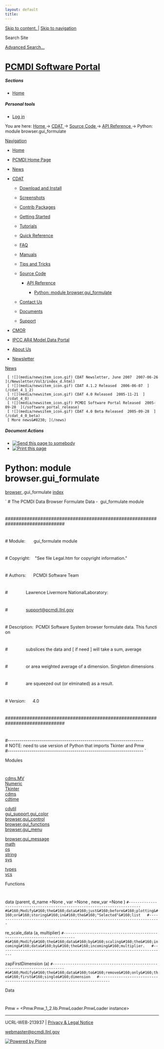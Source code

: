```yaml
---
layout: default
title:
---
```


 [ Skip to content. ](/cdat/source/api-reference/browser.gui_formulate.html) |
[ Skip to navigation ](/cdat/source/api-reference/browser.gui_formulate.html)

Search Site

[ Advanced Search&#8230; ](/search_form)

#  [ PCMDI Software Portal ](/)

#####  Sections

  * [ Home ](/)

#####  Personal tools

  * [ Log in ](/login_form)

You are here:  [ Home ](/) -> [ CDAT ](/cdat) -> [ Source Code ](/cdat/source)
-> [ API Reference ](/cdat/source/api-reference) -> Python: module
browser.gui_formulate

[ Navigation ](/sitemap)

    

  * [ Home ](/)

  * [ PCMDI Home Page ](/)

  * [ News ](/news)

  * [ CDAT ](/cdat)

    * [ Download and Install ](/cdat/download)

    * [ Screenshots ](/cdat/screenshots)

    * [ Contrib Packages ](/cdat/contrib)

    * [ Getting Started ](/cdat/getting_started)

    * [ Tutorials ](/cdat/tutorials)

    * [ Quick Reference ](/cdat/quick_reference)

    * [ FAQ ](/cdat/FAQ)

    * [ Manuals ](/cdat/manuals)

    * [ Tips and Tricks ](/cdat/tips_and_tricks)

    * [ Source Code ](/cdat/source)

      * [ API Reference ](/cdat/source/api-reference)

        * [ Python: module browser.gui_formulate ](/cdat/source/api-reference/browser.gui_formulate.html)

    * [ Contact Us ](/cdat/contact-us)

    * [ Documents ](/cdat/docs)

    * [ Support ](/cdat/support)

  * [ CMOR ](/cmor)

  * [ IPCC AR4 Model Data Portal ](/esg_data_portal)

  * [ About Us ](/about)

  * [ Newsletter ](/Newsletter)

[ News ](/news)

     [ ![](media/newsitem_icon.gif) CDAT Newsletter, June 2007  2007-06-26  ](/Newsletter/Vol3/index_d.html)
     [ ![](media/newsitem_icon.gif) CDAT 4.1.2 Released  2006-06-07  ](/cdat_4_1_2)
     [ ![](media/newsitem_icon.gif) CDAT 4.0 Released  2005-11-21  ](/cdat_4_0)
     [ ![](media/newsitem_icon.gif) PCMDI Software Portal Released  2005-09-28  ](/software_portal_release)
     [ ![](media/newsitem_icon.gif) CDAT 4.0 Beta Released  2005-09-28  ](/cdat_4_0_beta)
     [ More news&#8230; ](/news)

#####  Document Actions

  * [ ![Send this page to somebody](media/mail_icon.gif) ](/cdat/source/api-reference/browser.gui_formulate.html/sendto_form)
  * [ ![Print this page](media/print_icon.gif) ](/this.print\(\))

#  Python: module browser.gui_formulate

  
  
 [ browser  ](/browser.html) .gui_formulate 
[ index ](/)  

` #&#160;The&#160;PCMDI&#160;Data&#160;Browser&#160;Formulate&#160;Data&#160;-&#160;&#160;gui_formulate&#160;module  
#  
##############################################################################
#  
#
#  
#&#160;Module:&#160;&#160;&#160;&#160;&#160;&#160;&#160;gui_formulate&#160;module
#  
#
#  
#&#160;Copyright:&#160;&#160;&#160;&#160;"See&#160;file&#160;Legal.htm&#160;for&#160;copyright&#160;information."
#  
#
#  
#&#160;Authors:&#160;&#160;&#160;&#160;&#160;&#160;PCMDI&#160;Software&#160;Team
#  
#&#160;&#160;&#160;&#160;&#160;&#160;&#160;&#160;&#160;&#160;&#160;&#160;&#160;&#160;&#160;Lawrence&#160;Livermore&#160;NationalLaboratory:
#  
#&#160;&#160;&#160;&#160;&#160;&#160;&#160;&#160;&#160;&#160;&#160;&#160;&#160;&#160;&#160;support@pcmdi.llnl.gov
#  
#
#  
#&#160;Description:&#160;&#160;PCMDI&#160;Software&#160;System&#160;browser&#160;formulate&#160;data.&#160;This&#160;function
#  
#&#160;&#160;&#160;&#160;&#160;&#160;&#160;&#160;&#160;&#160;&#160;&#160;&#160;&#160;&#160;subslices&#160;the&#160;data&#160;and&#160;[&#160;if&#160;need&#160;]&#160;will&#160;take&#160;a&#160;sum,&#160;average
#  
#&#160;&#160;&#160;&#160;&#160;&#160;&#160;&#160;&#160;&#160;&#160;&#160;&#160;&#160;&#160;or&#160;area&#160;weighted&#160;average&#160;of&#160;a&#160;dimension.&#160;Singleton&#160;dimensions
#  
#&#160;&#160;&#160;&#160;&#160;&#160;&#160;&#160;&#160;&#160;&#160;&#160;&#160;&#160;&#160;are&#160;squeezed&#160;out&#160;(or&#160;elminated)&#160;as&#160;a&#160;result.
#  
#
#  
#&#160;Version:&#160;&#160;&#160;&#160;&#160;&#160;4.0
#  
#
#  
##############################################################################
#  
#  
#---------------------------------------------------------------------  
#&#160;NOTE:&#160;need&#160;to&#160;use&#160;version&#160;of&#160;Python&#160;that&#160;imports&#160;Tkinter&#160;and&#160;Pmw  
#--------------------------------------------------------------------- `

  
 Modules 

` `

[ cdms.MV ](/cdms.MV.html)  
[ Numeric ](/Numeric.html)  
[ Tkinter ](/Tkinter.html)  
[ cdms ](/cdms.html)  
[ cdtime ](/cdtime.html)  

[ cdutil ](/cdutil.html)  
[ gui_support.gui_color ](/gui_support.gui_color.html)  
[ browser.gui_control ](/browser.gui_control.html)  
[ browser.gui_functions ](/browser.gui_functions.html)  
[ browser.gui_menu ](/browser.gui_menu.html)  

[ browser.gui_message ](/browser.gui_message.html)  
[ math ](/math.html)  
[ os ](/os.html)  
[ string ](/string.html)  
[ sys ](/sys.html)  

[ types ](/types.html)  
[ vcs ](/vcs.html)  

  
 Functions 

` `

 data  (parent, d_name  =None  , var  =None  , new_var  =None  ) 
     ` #---------------------------------------------------------------------------   
#&#160;Modify&#160;the&#160;data&#160;just&#160;before&#160;plotting&#160;or&#160;storing&#160;in&#160;the&#160;"Selected"&#160;list  
#--------------------------------------------------------------------------- `

 re_scale_data  (a, multiplier) 
     ` #---------------------------------------------------------------------------   
#&#160;Modify&#160;the&#160;data&#160;by&#160;scaling&#160;the&#160;incoming&#160;data&#160;by&#160;the&#160;incoming&#160;multiplier.  
#--------------------------------------------------------------------------- `

 zapFirstDimension  (a) 
     ` #---------------------------------------------------------------------------   
#&#160;Modify&#160;the&#160;data&#160;to&#160;remove&#160;only&#160;the&#160;first&#160;single&#160;dimension  
#--------------------------------------------------------------------------- `

  
 Data 

` `

 Pmw  = <Pmw.Pmw_1_2.lib.PmwLoader.PmwLoader instance>

* * *

UCRL-WEB-213937 | [ Privacy & Legal Notice ](/disclaimer.html)

[ webmaster@pcmdi.llnl.gov ](/webmaster@pcmdi.llnl.gov)

[ ![Powered by Plone](media/plone_powered.gif) ](/)

